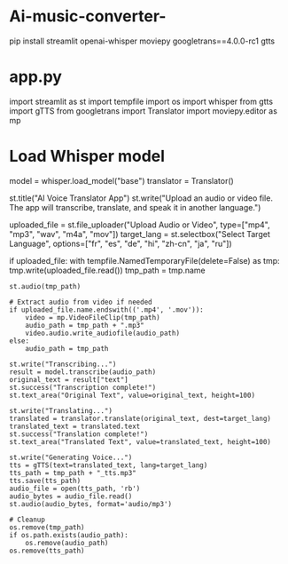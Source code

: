 # Ai-music-converter-
pip install streamlit openai-whisper moviepy googletrans==4.0.0-rc1 gtts
# app.py
import streamlit as st
import tempfile
import os
import whisper
from gtts import gTTS
from googletrans import Translator
import moviepy.editor as mp

# Load Whisper model
model = whisper.load_model("base")
translator = Translator()

st.title("AI Voice Translator App")
st.write("Upload an audio or video file. The app will transcribe, translate, and speak it in another language.")

uploaded_file = st.file_uploader("Upload Audio or Video", type=["mp4", "mp3", "wav", "m4a", "mov"])
target_lang = st.selectbox("Select Target Language", options=["fr", "es", "de", "hi", "zh-cn", "ja", "ru"])

if uploaded_file:
    with tempfile.NamedTemporaryFile(delete=False) as tmp:
        tmp.write(uploaded_file.read())
        tmp_path = tmp.name

    st.audio(tmp_path)

    # Extract audio from video if needed
    if uploaded_file.name.endswith(('.mp4', '.mov')):
        video = mp.VideoFileClip(tmp_path)
        audio_path = tmp_path + ".mp3"
        video.audio.write_audiofile(audio_path)
    else:
        audio_path = tmp_path

    st.write("Transcribing...")
    result = model.transcribe(audio_path)
    original_text = result["text"]
    st.success("Transcription complete!")
    st.text_area("Original Text", value=original_text, height=100)

    st.write("Translating...")
    translated = translator.translate(original_text, dest=target_lang)
    translated_text = translated.text
    st.success("Translation complete!")
    st.text_area("Translated Text", value=translated_text, height=100)

    st.write("Generating Voice...")
    tts = gTTS(text=translated_text, lang=target_lang)
    tts_path = tmp_path + "_tts.mp3"
    tts.save(tts_path)
    audio_file = open(tts_path, 'rb')
    audio_bytes = audio_file.read()
    st.audio(audio_bytes, format='audio/mp3')

    # Cleanup
    os.remove(tmp_path)
    if os.path.exists(audio_path):
        os.remove(audio_path)
    os.remove(tts_path)
    
